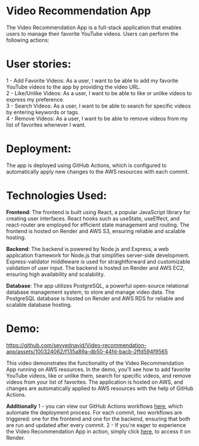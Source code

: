 # Video Recommendation App
The Video Recommendation App is a full-stack application that enables users to manage their favorite YouTube videos. Users can perform the following actions:

# User stories:
1 - Add Favorite Videos: As a user, I want to be able to add my favorite YouTube videos to the app by providing the video URL.<br />
2 - Like/Unlike Videos: As a user, I want to be able to like or unlike videos to express my preference.<br />
3 - Search Videos: As a user, I want to be able to search for specific videos by entering keywords or tags.<br />
4 - Remove Videos: As a user, I want to be able to remove videos from my list of favorites whenever I want.<br />

# Deployment: 
The app is deployed using GitHub Actions, which is configured to automatically apply new changes to the AWS resources with each commit.

# Technologies Used:
**Frontend**: The frontend is built using React, a popular JavaScript library for creating user interfaces. React hooks such as useState, useEffect, and react-router are employed for efficient state management and routing. The frontend is hosted on Render and AWS S3, ensuring reliable and scalable hosting.

**Backend**: The backend is powered by Node.js and Express, a web application framework for Node.js that simplifies server-side development. Express-validator middleware is used for straightforward and customizable validation of user input. The backend is hosted on Render and AWS EC2, ensuring high availability and scalability.

**Database**: The app utilizes PostgreSQL, a powerful open-source relational database management system, to store and manage video data. The PostgreSQL database is hosted on Render and AWS RDS for reliable and scalable database hosting.

# **Demo:**

https://github.com/seyyednavid/Video-recommendation-app/assets/100324062/f135a89a-db50-44fd-bacb-2ffd594f9565

This video demonstrates the functionality of the Video Recommendation App running on AWS resources. In the demo, you'll see how to add favorite YouTube videos, like or unlike them, search for specific videos, and remove videos from your list of favorites. The application is hosted on AWS, and changes are automatically applied to AWS resources with the help of GitHub Actions.

**Additionally**
1 - you can view our GitHub Actions workflows [here](https://github.com/seyyednavid/Video-recommendation-app/actions), which automate the deployment process. For each commit, two workflows are triggered: one for the frontend and one for the backend, ensuring that both are run and updated after every commit.
2 - If you're eager to experience the Video Recommendation App in action, simply click [here](https://videos-recommendation.onrender.com/), to access it on Render.
